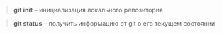 > **git init** – инициализация локального репозитория

> **git status** – получить информацию от git о его текущем состоянии